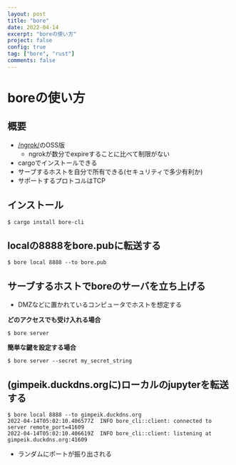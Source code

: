 ```yaml
---
layout: post
title: "bore"
date: 2022-04-14
excerpt: "boreの使い方"
project: false
config: true
tag: ["bore", "rust"]
comments: false
---
```


# boreの使い方

## 概要
 - [/ngrok/](/ngrok/)のOSS版
   - ngrokが数分でexpireすることに比べて制限がない
 - cargoでインストールできる
 - サーブするホストを自分で所有できる(セキュリティで多少有利か)
 - サポートするプロトコルはTCP

## インストール

```console
$ cargo install bore-cli
```

## localの8888をbore.pubに転送する

```console
$ bore local 8888 --to bore.pub
```

## サーブするホストでboreのサーバを立ち上げる
 - DMZなどに置かれているコンピュータでホストを想定する

**どのアクセスでも受け入れる場合**  
```console
$ bore server 
```

**簡単な鍵を設定する場合**  
```console
$ bore server --secret my_secret_string
```

## (gimpeik.duckdns.orgに)ローカルのjupyterを転送する

```console
$ bore local 8888 --to gimpeik.duckdns.org
2022-04-14T05:02:10.406577Z  INFO bore_cli::client: connected to server remote_port=41609
2022-04-14T05:02:10.406619Z  INFO bore_cli::client: listening at gimpeik.duckdns.org:41609
```
 - ランダムにポートが振り出される
